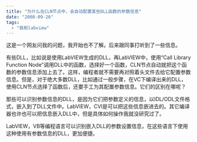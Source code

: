 ```yaml
---
title: "为什么在CLN节点中，会自动配置某些DLL函数的参数信息"
date: "2008-09-26"
tags: 
  - "我和labview"
---
```


这是一个网友问我的问题，我开始也不了解。后来跟同事打听到了一些信息。

有些DLL，比如说是使用LabVIEW生成的DLL，再LabVIEW中，使用“Call Library Function Node”调用DLL中的函数，选择好一个函数，CLN节点自动就把这个函数的参数信息添加上去了。这样，编程者就不需要再对照着头文件去给它配置参数信息。但是，对于绝大多数DLL，比如通过一般步骤，在VC下编译出来的DLL，使用CLN节点选择了函数后，还要手工为其配置参数信息。它们的区别在哪呢？

那些可以识别参数信息的DLL，是因为它们把参数定义的信息，以IDL/ODL文件格式，嵌入到了DLL文件中。LabVIEW，CVI是可以把这些信息嵌进去的。其它编译器也许也可以把信息嵌入DLL中，但是具体如何操作我就没研究过了。

LabVIEW，VB等编程语言可以识别嵌入DLL的参数设置信息，在这些语言下使用这种使用有参数信息的DLL，更加便捷。
